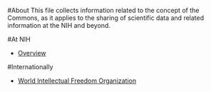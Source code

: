 #About
This file collects information related to the concept of the Commons, as it applies to the sharing of scientific data and related information at the NIH and beyond.

#At NIH
* [Overview](http://bd2k.nih.gov/commons.html)

#Internationally
* [World Intellectual Freedom Organization](https://d.wifo.org/t/shuttleworth-fellowship-application-open-draft/13)
